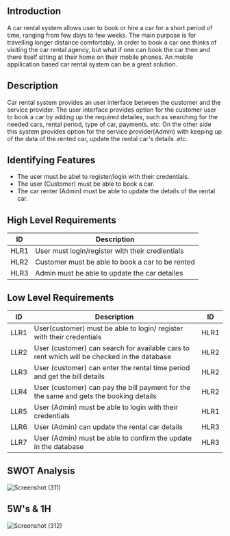 ## Introduction

A car rental system allows user to book or hire a car for a short period of time, ranging from few days to few weeks. The main purpose is for travelling longer
distance comfortably. In order to book a car one thinks of visiting the car rental agency, but what if one can book the car then and there itself sitting at their home
on their mobile phones. An mobile appilication based car rental system can be a great solution.

## Description

Car rental system provides an user interface between the customer and the service provider. The user interface provides option for the customer user to book a car by
adding up the required detailes, such as searching for the needed cars, rental period, type of car, payments. etc. On the other side this system provides option for
the service provider(Admin) with keeping up of the data of the rented car, update the rental car's details .etc. 

## Identifying Features

*  The user must be abel to register/login with their credentials.
*  The user (Customer) must be able to book a car.
*  The car renter (Admin) must be able to update the details of the rental car.

## High Level Requirements

| ID | Description | 
|-----|-------------|
|HLR1| User must login/register with their credientials|
|HLR2| Customer must be able to book a car to be rented|
|HLR3| Admin must be able to update the car detailes|

## Low Level Requirements

| ID | Description | ID |
|-----|-------------|------|
|LLR1| User(customer) must be able to login/ register with their credentials|HLR1|
|LLR2| User (customer) can search for available cars to rent which will be checked in the database|HLR2|
|LLR3| User (customer) can enter the rental time period and get the bill details|HLR2|
|LLR4| User (customer) can pay the bill payment for the the same and gets the booking details|HLR2|
|LLR5| User (Admin) must be able to login with their credentials|HLR1|
|LLR6| User (Admin) can update the rental car details|HLR3|
|LLR7| User (Admin) must be able to confirm the update in the database|HLR3|

## SWOT Analysis

![Screenshot (311)](https://user-images.githubusercontent.com/42509490/161407467-ec9b7be7-bd47-4146-b805-7b7b111062e0.png)

## 5W's & 1H

![Screenshot (312)](https://user-images.githubusercontent.com/42509490/161407802-21ad24be-9a77-43f8-9875-52c9373a4768.png)

